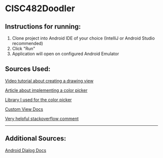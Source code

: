 # CISC482Doodler

## Instructions for running:
1. Clone project into Android IDE of your choice (IntelliJ or Android Studio recommended)
2. Click "Run"
3. Application will open on configured Android Emulator

## Sources Used:
[Video tutorial about creating a drawing view](https://youtu.be/r8zAQTa2rfE)

[Article about implementing a color picker](https://www.geeksforgeeks.org/how-to-create-a-color-picker-tool-in-android-using-color-wheel-and-slider/)

[Library I used for the color picker](https://github.com/duanhong169/ColorPicker)

[Custom View Docs](https://developer.android.com/develop/ui/views/layout/custom-views/custom-components)

[Very helpful stackoverflow comment](https://stackoverflow.com/a/34113632)

---
## Additional Sources:
[Android Dialog Docs](https://developer.android.com/develop/ui/views/components/dialogs#PassingEvents)

